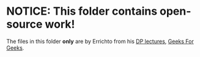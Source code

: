 # NOTICE: This folder contains open-source work!

The files in this folder **only** are by Errichto from his [DP lectures](https://www.youtube.com/watch?v=1mtvm2ubHCY&list=PLl0KD3g-oDOGJUdmhFk19LaPgrfmAGQfo&index=2), [Geeks For Geeks](https://geeksforgeeks.org).
